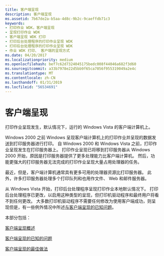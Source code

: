 ```yaml
---
title: 客户端呈现
description: 客户端呈现
ms.assetid: 7b67de2a-b5aa-4d8c-9b2c-9caeffdb71c3
keywords:
- 打印作业 WDK，客户端呈现
- 呈现打印作业 WDK
- 客户端呈现 WDK 打印
- 打印后台处理程序的打印作业呈现 WDK
- 打印后台处理程序的打印作业呈现 WDK
- 作业 WDK 打印、 客户端的呈现方式
ms.date: 04/20/2017
ms.localizationpriority: medium
ms.openlocfilehash: bef7c62d7324045175bedc008f44046a682f3d60
ms.sourcegitcommit: a33b7978e22d5bb9f65ca7056f955319049a2e4c
ms.translationtype: MT
ms.contentlocale: zh-CN
ms.lasthandoff: 01/31/2019
ms.locfileid: "56534691"
---
```

# <a name="client-side-rendering"></a>客户端呈现


打印作业呈现发生，默认情况下，运行的 Windows Vista 的客户端计算机上。

Windows 2000 之前 Windows 呈现客户端计算机上的打印作业并呈现的数据发送到打印服务器进行打印。 自 Windows 2000 和 Windows Vista 之前，打印作业呈现发生在打印服务器上。 打印作业呈现已将移到打印服务器从 Windows 2000 开始，原因是打印服务器提供了更多处理能力比客户端计算机。 然后，功能更强大的打印服务器无法完成的打印作业呈现大量占用处理器的任务。

最近，但是，客户端计算机通常具有更多可用的处理器资源比打印服务器。 此外，许多打印服务器处理多个打印队列和也用作文件、 Web 和邮件服务器。

从 Windows Vista 开始，打印后台处理程序呈现打印作业本地默认情况下。 打印后台处理程序已更改，以启用这种类型的呈现，但打印机驱动程序和最终用户将看不到任何更改。 大多数打印机驱动程序不需要任何修改为使用客户端成功，则呈现但是，有一些例外情况中所述[与客户端呈现的已知问题](known-issues-with-client-side-rendering.md)。

本部分包括：

[客户端呈现概述](client-side-rendering-overview.md)

[客户端呈现的已知的问题](known-issues-with-client-side-rendering.md)

[客户端呈现的最佳做法](best-practices-for-client-side-rendering.md)

 

 




